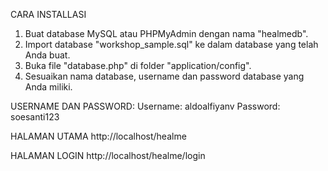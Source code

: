CARA INSTALLASI
1. Buat database MySQL atau PHPMyAdmin dengan nama "healmedb".
2. Import database "workshop_sample.sql" ke dalam database yang telah Anda buat.
3. Buka file "database.php" di folder "application/config".
4. Sesuaikan nama database, username dan password database yang Anda miliki.

USERNAME DAN PASSWORD:
Username: aldoalfiyanv
Password: soesanti123

HALAMAN UTAMA
http://localhost/healme

HALAMAN LOGIN
http://localhost/healme/login
